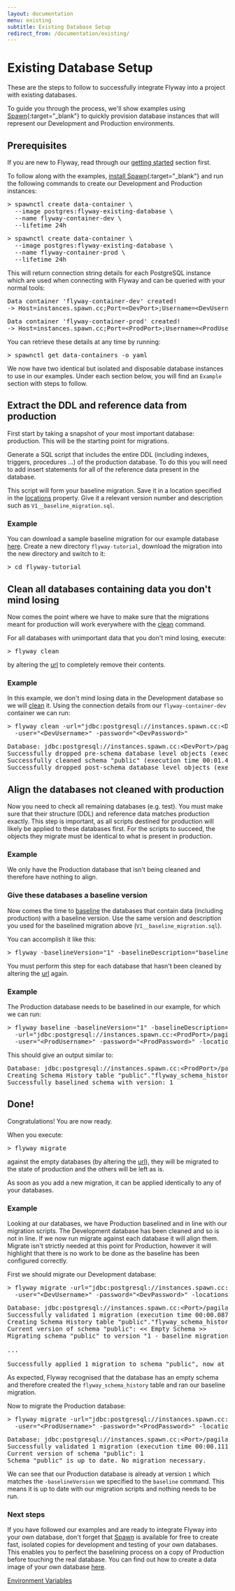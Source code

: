 ```yaml
---
layout: documentation
menu: existing
subtitle: Existing Database Setup
redirect_from: /documentation/existing/
---
```


# Existing Database Setup

These are the steps to follow to successfully integrate Flyway into a project with existing databases.

To guide you through the process, we'll show examples using [Spawn](/documentation/spawn){:target="_blank"} to quickly provision database instances that will represent our Development and Production environments.

## Prerequisites

If you are new to Flyway, read through our [getting started](/documentation/getstarted/) section first.

To follow along with the examples, [install Spawn](/documentation/spawn/firststeps/installation){:target="_blank"} and run the following commands to create our Development and Production instances:

<pre class="console">&gt; spawnctl create data-container \
  --image postgres:flyway-existing-database \
  --name flyway-container-dev \
  --lifetime 24h</pre>

<pre class="console">&gt; spawnctl create data-container \
  --image postgres:flyway-existing-database \
  --name flyway-container-prod \
  --lifetime 24h</pre>

This will return connection string details for each PostgreSQL instance which are used when connecting with Flyway and can be queried with your normal tools:

<pre class="console">Data container 'flyway-container-dev' created!
-> Host=instances.spawn.cc;Port=&lt;DevPort&gt;;Username=&lt;DevUsername&gt;;Database=pagila;Password=&lt;DevPassword&gt;</pre>

<pre class="console">Data container 'flyway-container-prod' created!
-> Host=instances.spawn.cc;Port=&lt;ProdPort&gt;;Username=&lt;ProdUsername&gt;;Database=pagila;Password=&lt;ProdPassword&gt;</pre>

You can retrieve these details at any time by running:

<pre class="console">&gt; spawnctl get data-containers -o yaml</pre>

We now have two identical but isolated and disposable database instances to use in our examples. Under each section below, you will find an `Example` section with steps to follow.

## Extract the DDL and reference data from production

First start by taking a snapshot of your most important database: production. This will be the starting point for migrations.

Generate a SQL script that includes the entire DDL (including indexes, triggers, procedures ...) of the production database. To do this you will need to add insert statements for all of the reference data present in the database.

This script will form your baseline migration. Save it in a location specified in the [locations](/documentation/configuration/parameters/locations) property. Give it a relevant version number and description such as `V1__baseline_migration.sql`.

### Example

You can download a sample baseline migration for our example database [here](/assets/tutorial/V1__baseline_migration.sql). Create a new directory `flyway-tutorial`, download the migration into the new directory and switch to it:

<pre class="console">&gt; cd flyway-tutorial</pre>

## Clean all databases containing data you don't mind losing

Now comes the point where we have to make sure that the migrations meant for production will work everywhere with the [clean](/documentation/command/clean) command.

For all databases with unimportant data that you don't mind losing, execute:
<pre class="console">&gt; flyway clean</pre>
by altering the [url](/documentation/configuration/parameters/url) to completely remove their contents.

### Example

In this example, we don't mind losing data in the Development database so we will [clean](/documentation/command/clean) it. Using the connection details from our `flyway-container-dev` container we can run:

<pre class="console">&gt; flyway clean -url="jdbc:postgresql://instances.spawn.cc:&lt;DevPort&gt;/pagila" \
  -user="&lt;DevUsername&gt;" -password="&lt;DevPassword&gt;"</pre>

<pre class="console">Database: jdbc:postgresql://instances.spawn.cc:&lt;DevPort&gt;/pagila (PostgreSQL 11.0)
Successfully dropped pre-schema database level objects (execution time 00:00.001s)
Successfully cleaned schema "public" (execution time 00:01.404s)
Successfully dropped post-schema database level objects (execution time 00:00.000s)</pre>

## Align the databases not cleaned with production

Now you need to check all remaining databases (e.g. test). You must make sure that their structure (DDL) and reference data matches production exactly. This step is important, as all scripts destined for production will likely be applied to these databases first. For the scripts to succeed, the objects they migrate must be identical to what is present in production.

### Example

We only have the Production database that isn't being cleaned and therefore have nothing to align.

### Give these databases a baseline version

Now comes the time to [baseline](/documentation/command/baseline) the databases that contain data (including production) with a baseline version. Use the same version and description you used for the baselined migration above (`V1__baseline_migration.sql`).

You can accomplish it like this:
<pre class="console">&gt; flyway -baselineVersion="1" -baselineDescription="baseline_migration" baseline</pre>
You must perform this step for each database that hasn't been cleaned by altering the [url](/documentation/configuration/parameters/url) again.

### Example

The Production database needs to be baselined in our example, for which we can run:

<pre class="console">&gt; flyway baseline -baselineVersion="1" -baselineDescription="baseline_migration" \
  -url="jdbc:postgresql://instances.spawn.cc:&lt;ProdPort&gt;/pagila" \
  -user="&lt;ProdUsername&gt;" -password="&lt;ProdPassword&gt;" -locations="filesystem:."</pre>

This should give an output similar to:

<pre class="console">Database: jdbc:postgresql://instances.spawn.cc:&lt;ProdPort&gt;/pagila (PostgreSQL 11.0)
Creating Schema History table "public"."flyway_schema_history" with baseline ...
Successfully baselined schema with version: 1</pre>

## Done!

Congratulations! You are now ready.

When you execute:

<pre class="console">&gt; flyway migrate</pre>

against the empty databases (by altering the [url](/documentation/configuration/parameters/url)), they will be migrated to the state of production and the others will be left as is.

As soon as you add a new migration, it can be applied identically to any of your databases.

### Example

Looking at our databases, we have Production baselined and in line with our migration scripts. The Development database has been cleaned and so is not in line. If we now run migrate against each database it will align them. Migrate isn't strictly needed at this point for Production, however it will highlight that there is no work to be done as the baseline has been configured correctly.

First we should migrate our Development database:

<pre class="console">&gt; flyway migrate -url="jdbc:postgresql://instances.spawn.cc:&lt;DevPort&gt;/pagila" \
  -user="&lt;DevUsername&gt;" -password="&lt;DevPassword&gt;" -locations="filesystem:."</pre>

<pre class="console">Database: jdbc:postgresql://instances.spawn.cc:&lt;Port&gt;/pagila (PostgreSQL 11.0)
Successfully validated 1 migration (execution time 00:00.087s)
Creating Schema History table "public"."flyway_schema_history" ...
Current version of schema "public": << Empty Schema >>
Migrating schema "public" to version "1 - baseline migration"

...

Successfully applied 1 migration to schema "public", now at version v1 (execution time 00:04.962s)</pre>

As expected, Flyway recognised that the database has an empty schema and therefore created the `flyway_schema_history` table and ran our baseline migration.

Now to migrate the Production database:

<pre class="console">&gt; flyway migrate -url="jdbc:postgresql://instances.spawn.cc:&lt;ProdPort&gt;/pagila" \
  -user="&lt;ProdUsername&gt;" -password="&lt;ProdPassword&gt;" -locations="filesystem:."</pre>

<pre class="console">Database: jdbc:postgresql://instances.spawn.cc:&lt;Port&gt;/pagila (PostgreSQL 11.0)
Successfully validated 1 migration (execution time 00:00.111s)
Current version of schema "public": 1
Schema "public" is up to date. No migration necessary.</pre>

We can see that our Production database is already at version `1` which matches the `-baselineVersion` we specified to the `baseline` command. This means it is up to date with our migration scripts and nothing needs to be run.

### Next steps

If you have followed our examples and are ready to integrate Flyway into your own database, don't forget that [Spawn](https://spawn.cc) is available for free to create fast, isolated copies for development and testing of your own databases. This enables you to perfect the baselining process on a copy of Production before touching the real database. You can find out how to create a data image of your own database [here](https://spawn.cc/docs/source-configuration-backup-postgres).

<p class="next-steps">
    <a class="btn btn-primary" href="/documentation/configuration/envvars">Environment Variables<i class="fa fa-arrow-right"></i></a>
</p>

